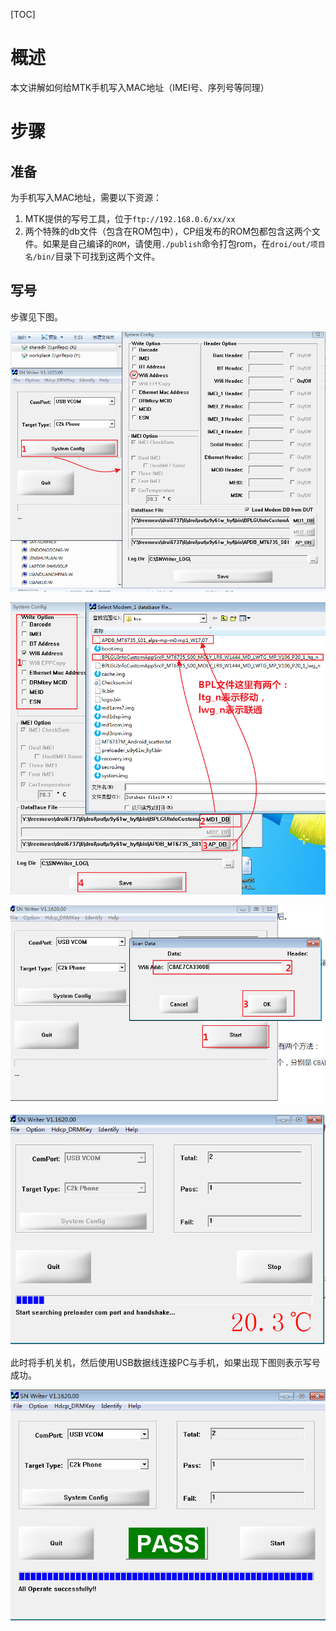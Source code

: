 [TOC]

# 概述

本文讲解如何给MTK手机写入MAC地址（IMEI号、序列号等同理）

# 步骤

## 准备

为手机写入MAC地址，需要以下资源：

1. MTK提供的写号工具，位于`ftp://192.168.0.6/xx/xx`
2. 两个特殊的db文件（包含在ROM包中），CP组发布的ROM包都包含这两个文件。如果是自己编译的`ROM`，请使用`./publish`命令打包rom，在`droi/out/项目名/bin/`目录下可找到这两个文件。

## 写号

步骤见下图。

![test1](writemac/1.png)

![test1](writemac/2.png)

![test1](writemac/3.png)

![test1](writemac/4.png)

此时将手机关机，然后使用USB数据线连接PC与手机，如果出现下图则表示写号成功。

![test1](writemac/5.png)